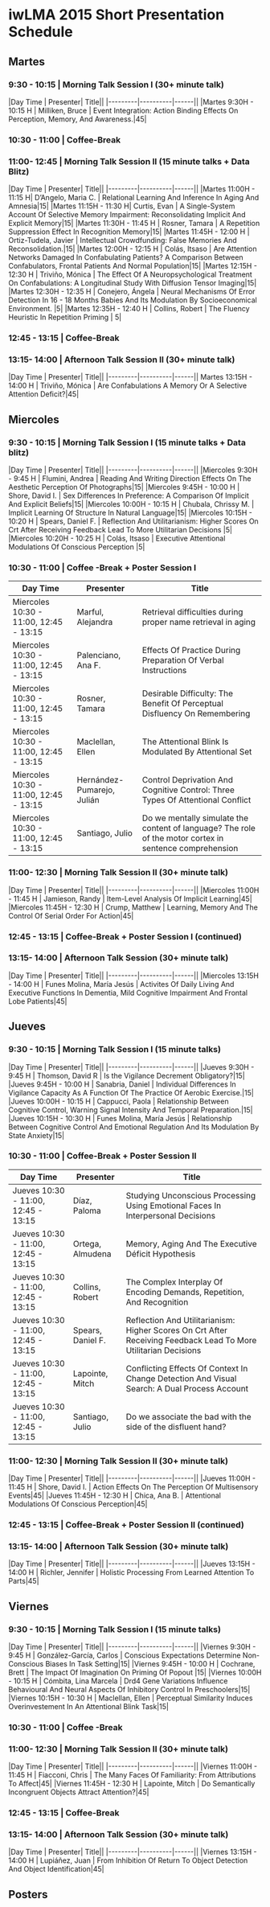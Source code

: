 # iwLMA 2015 Short Presentation Schedule

## Martes

### 9:30 - 10:15 | Morning Talk Session I (30+ minute talk)

|Day Time | Presenter| Title||
|---------|----------|------||
|Martes 9:30H - 10:15 H  |  Milliken, Bruce  |  Event Integration: Action Binding Effects On Perception, Memory, And Awareness.|45|

### 10:30 - 11:00 | Coffee-Break

### 11:00- 12:45 | Morning Talk Session II (15 minute talks + Data Blitz)

|Day Time | Presenter| Title||
|---------|----------|------||
|Martes 11:00H - 11:15 H|  D’Angelo, Maria C.  |  Relational Learning And Inference In Aging And Amnesia|15|
|Martes 11:15H - 11:30 H|  Curtis, Evan  |  A Single-System Account Of Selective Memory Impairment: Reconsolidating Implicit And Explicit Memory|15|
|Martes 11:30H - 11:45 H  |  Rosner, Tamara  |  A Repetition Suppression Effect In Recognition Memory|15|
|Martes 11:45H - 12:00 H  |  Ortiz-Tudela, Javier  |  Intellectual Crowdfunding: False Memories And Reconsolidation.|15|
|Martes 12:00H - 12:15 H  |  Colás, Itsaso  |  Are Attention Networks Damaged In Confabulating Patients? A Comparison Between Confabulators, Frontal Patients And Normal Population|15|
|Martes 12:15H - 12:30 H  |  Triviño, Mónica  |  The Effect Of A Neuropsychological Treatment On Confabulations: A Longitudinal Study With Diffusion Tensor Imaging|15|
|Martes 12:30H - 12:35 H  |  Conejero, Ángela  |  Neural Mechanisms Of Error Detection In 16 - 18 Months Babies And Its Modulation By Socioeconomical Environment. |5|
|Martes 12:35H - 12:40 H  |  Collins, Robert  |  The Fluency Heuristic In Repetition Priming | 5|

### 12:45 - 13:15 | Coffee-Break

### 13:15- 14:00 | Afternoon Talk Session II (30+ minute talk)

|Day Time | Presenter| Title||
|---------|----------|------||
Martes 13:15H - 14:00 H  |  Triviño, Mónica  |  Are Confabulations A Memory Or A Selective Attention Deficit?|45|

## Miercoles

### 9:30 - 10:15 | Morning Talk Session I (15 minute talks + Data blitz)


|Day Time | Presenter| Title||
|---------|----------|------||
|Miercoles 9:30H - 9:45 H  |  Flumini, Andrea  |  Reading And Writing Direction Effects On The Aesthetic Perception Of Photographs|15|
|Miercoles 9:45H - 10:00 H  |  Shore, David I.  |  Sex Differences In Preference: A Comparison Of Implicit And Explicit Beliefs|15|
|Miercoles 10:00H - 10:15 H  |  Chubala, Chrissy M.  |  Implicit Learning Of Structure In Natural Language|15|
|Miercoles 10:15H - 10:20 H  |  Spears, Daniel F.  |  Reflection And Utilitarianism: Higher Scores On Crt After Receiving Feedback Lead To More Utilitarian Decisions |5|
|Miercoles 10:20H - 10:25 H  |  Colás, Itsaso  |  Executive Attentional Modulations Of Conscious Perception |5|

### 10:30 - 11:00 | Coffee -Break + Poster Session I

|Day Time | Presenter| Title|
|---------|----------|------|
| Miercoles 10:30 - 11:00, 12:45 - 13:15|  Marful, Alejandra  | Retrieval difficulties during proper name retrieval in aging |
| Miercoles 10:30 - 11:00, 12:45 - 13:15| Palenciano, Ana F.  |  Effects Of Practice During Preparation Of Verbal Instructions |
| Miercoles 10:30 - 11:00, 12:45 - 13:15| Rosner, Tamara  |  Desirable Difficulty: The Benefit Of Perceptual Disfluency On Remembering |
| Miercoles 10:30 - 11:00, 12:45 - 13:15| Maclellan, Ellen  |  The Attentional Blink Is Modulated By Attentional Set |
| Miercoles 10:30 - 11:00, 12:45 - 13:15| Hernández-Pumarejo, Julián   |  Control Deprivation And Cognitive Control: Three Types Of Attentional Conflict |
| Miercoles 10:30 - 11:00, 12:45 - 13:15| Santiago, Julio   |  Do we mentally simulate the content of language? The role of the motor cortex in sentence comprehension|


### 11:00- 12:30 | Morning Talk Session II (30+ minute talk)

|Day Time | Presenter| Title||
|---------|----------|------||
|Miercoles 11:00H - 11:45 H  |  Jamieson, Randy  |  Item-Level Analysis Of Implicit Learning|45|
|Miercoles 11:45H - 12:30 H  |  Crump, Matthew  |  Learning, Memory And The Control Of Serial Order For Action|45|

### 12:45 - 13:15 | Coffee-Break + Poster Session I (continued)


### 13:15- 14:00 | Afternoon Talk Session (30+ minute talk)

|Day Time | Presenter| Title||
|---------|----------|------||
|Miercoles 13:15H - 14:00 H  |  Funes Molina, María Jesús  |  Activites Of Daily Living And Executive Functions In Dementia, Mild Cognitive Impairment And Frontal Lobe Patients|45|

## Jueves

### 9:30 - 10:15 | Morning Talk Session I (15 minute talks)

|Day Time | Presenter| Title||
|---------|----------|------||
|Jueves 9:30H - 9:45 H  |  Thomson, David R  |  Is the Vigilance Decrement Obligatory?|15|
|Jueves 9:45H - 10:00 H  |  Sanabria, Daniel  |  Individual Differences In Vigilance Capacity As A Function Of The Practice Of Aerobic Exercise.|15|
|Jueves 10:00H - 10:15 H  |  Cappucci, Paola  |  Relationship Between Cognitive Control, Warning Signal Intensity And Temporal Preparation.|15|
|Jueves 10:15H - 10:30 H  |  Funes Molina, María Jesús  |  Relationship Between Cognitive Control And Emotional Regulation And Its Modulation By State Anxiety|15|

### 10:30 - 11:00 | Coffee-Break + Poster Session II

|Day Time | Presenter| Title|
|---------|----------|------|
|Jueves 10:30 - 11:00, 12:45 - 13:15|  Díaz, Paloma  |  Studying Unconscious Processing Using Emotional Faces In Interpersonal Decisions
|Jueves 10:30 - 11:00, 12:45 - 13:15|  Ortega, Almudena   |  Memory, Aging And The Executive Déficit Hypothesis
|Jueves 10:30 - 11:00, 12:45 - 13:15|  Collins, Robert  |  The Complex Interplay Of Encoding Demands, Repetition, And Recognition
|Jueves 10:30 - 11:00, 12:45 - 13:15|  Spears, Daniel F.  |  Reflection And Utilitarianism: Higher Scores On Crt After Receiving Feedback Lead To More Utilitarian Decisions
|Jueves 10:30 - 11:00, 12:45 - 13:15|  Lapointe, Mitch  |  Conflicting Effects Of Context In Change Detection And Visual Search:  A Dual Process Account
|Jueves 10:30 - 11:00, 12:45 - 13:15| Santiago, Julio   |  Do we associate the bad with the side of the disfluent hand?


### 11:00- 12:30 | Morning Talk Session II (30+ minute talk)

|Day Time | Presenter| Title||
|---------|----------|------||
|Jueves 11:00H - 11:45 H  |  Shore, David I.  |  Action Effects On The Perception Of Multisensory Events|45|
|Jueves 11:45H - 12:30 H  |  Chica, Ana B.  |  Attentional Modulations Of Conscious Perception|45|

### 12:45 - 13:15 | Coffee-Break + Poster Session II (continued)

### 13:15- 14:00 | Afternoon Talk Session (30+ minute talk)

|Day Time | Presenter| Title||
|---------|----------|------||
|Jueves 13:15H - 14:00 H  |  Richler, Jennifer  |  Holistic Processing From Learned Attention To Parts|45|

## Viernes

### 9:30 - 10:15 | Morning Talk Session I (15 minute talks)

|Day Time | Presenter| Title||
|---------|----------|------||
|Viernes 9:30H - 9:45 H  |  González-García, Carlos  |  Conscious Expectations Determine Non-Conscious Biases In Task Setting|15|
|Viernes 9:45H - 10:00 H  |  Cochrane, Brett  |  The Impact Of Imagination On Priming Of Popout |15|
|Viernes 10:00H - 10:15 H  |  Cómbita, Lina Marcela  |  Drd4 Gene Variations Influence Behavioural And Neural Aspects Of Inhibitory Control In Preschoolers|15|
|Viernes 10:15H - 10:30 H  |  Maclellan, Ellen  |  Perceptual Similarity Induces Overinvestement In An Attentional Blink Task|15|

### 10:30 - 11:00 | Coffee -Break

### 11:00- 12:30 | Morning Talk Session II (30+ minute talk)

|Day Time | Presenter| Title||
|---------|----------|------||
|Viernes 11:00H - 11:45 H  |  Fiacconi, Chris  |  The Many Faces Of Familiarity: From Attributions To Affect|45|
|Viernes 11:45H - 12:30 H  |  Lapointe, Mitch  |  Do Semantically Incongruent Objects Attract Attention?|45|

### 12:45 - 13:15 | Coffee-Break

### 13:15- 14:00 | Afternoon Talk Session (30+ minute talk)

|Day Time | Presenter| Title||
|---------|----------|------||
|Viernes 13:15H - 14:00 H  |  Lupiáñez, Juan  |  From Inhibition Of Return To Object Detection And Object Identification|45|

## Posters



